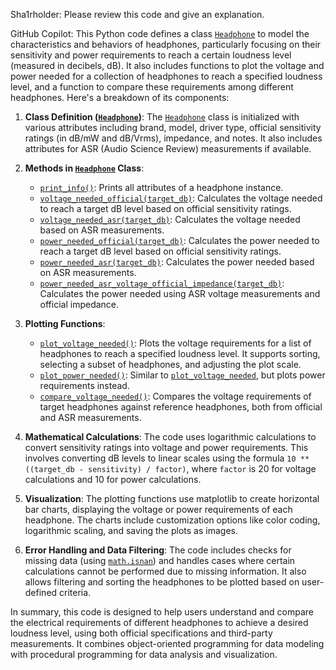 Sha1rholder: Please review this code and give an explanation.

GitHub Copilot: This Python code defines a class [`Headphone`](command:_github.copilot.openSymbolFromReferences?%5B%7B%22%24mid%22%3A1%2C%22path%22%3A%22%2Fc%3A%2FUsers%2Fsha1r%2FOneDrive%20-%20International%20Campus%2C%20Zhejiang%20University%2FOthers%2FSound-Library%2Fanalysis%20tools%2Fover-ear%20sensitivity.py%22%2C%22scheme%22%3A%22file%22%7D%2C%7B%22line%22%3A6%2C%22character%22%3A6%7D%5D "analysis tools/over-ear sensitivity.py") to model the characteristics and behaviors of headphones, particularly focusing on their sensitivity and power requirements to reach a certain loudness level (measured in decibels, dB). It also includes functions to plot the voltage and power needed for a collection of headphones to reach a specified loudness level, and a function to compare these requirements among different headphones. Here's a breakdown of its components:

1. **Class Definition ([`Headphone`](command:_github.copilot.openSymbolFromReferences?%5B%7B%22%24mid%22%3A1%2C%22path%22%3A%22%2Fc%3A%2FUsers%2Fsha1r%2FOneDrive%20-%20International%20Campus%2C%20Zhejiang%20University%2FOthers%2FSound-Library%2Fanalysis%20tools%2Fover-ear%20sensitivity.py%22%2C%22scheme%22%3A%22file%22%7D%2C%7B%22line%22%3A6%2C%22character%22%3A6%7D%5D "analysis tools/over-ear sensitivity.py"))**: The [`Headphone`](command:_github.copilot.openSymbolFromReferences?%5B%7B%22%24mid%22%3A1%2C%22path%22%3A%22%2Fc%3A%2FUsers%2Fsha1r%2FOneDrive%20-%20International%20Campus%2C%20Zhejiang%20University%2FOthers%2FSound-Library%2Fanalysis%20tools%2Fover-ear%20sensitivity.py%22%2C%22scheme%22%3A%22file%22%7D%2C%7B%22line%22%3A6%2C%22character%22%3A6%7D%5D "analysis tools/over-ear sensitivity.py") class is initialized with various attributes including brand, model, driver type, official sensitivity ratings (in dB/mW and dB/Vrms), impedance, and notes. It also includes attributes for ASR (Audio Science Review) measurements if available.

2. **Methods in [`Headphone`](command:_github.copilot.openSymbolFromReferences?%5B%7B%22%24mid%22%3A1%2C%22path%22%3A%22%2Fc%3A%2FUsers%2Fsha1r%2FOneDrive%20-%20International%20Campus%2C%20Zhejiang%20University%2FOthers%2FSound-Library%2Fanalysis%20tools%2Fover-ear%20sensitivity.py%22%2C%22scheme%22%3A%22file%22%7D%2C%7B%22line%22%3A6%2C%22character%22%3A6%7D%5D "analysis tools/over-ear sensitivity.py") Class**:
   - [`print_info()`](command:_github.copilot.openSymbolFromReferences?%5B%7B%22%24mid%22%3A1%2C%22path%22%3A%22%2Fc%3A%2FUsers%2Fsha1r%2FOneDrive%20-%20International%20Campus%2C%20Zhejiang%20University%2FOthers%2FSound-Library%2Fanalysis%20tools%2Fover-ear%20sensitivity.py%22%2C%22scheme%22%3A%22file%22%7D%2C%7B%22line%22%3A37%2C%22character%22%3A8%7D%5D "analysis tools/over-ear sensitivity.py"): Prints all attributes of a headphone instance.
   - [`voltage_needed_official(target_db)`](command:_github.copilot.openSymbolFromReferences?%5B%7B%22%24mid%22%3A1%2C%22path%22%3A%22%2Fc%3A%2FUsers%2Fsha1r%2FOneDrive%20-%20International%20Campus%2C%20Zhejiang%20University%2FOthers%2FSound-Library%2Fanalysis%20tools%2Fover-ear%20sensitivity.py%22%2C%22scheme%22%3A%22file%22%7D%2C%7B%22line%22%3A41%2C%22character%22%3A8%7D%5D "analysis tools/over-ear sensitivity.py"): Calculates the voltage needed to reach a target dB level based on official sensitivity ratings.
   - [`voltage_needed_asr(target_db)`](command:_github.copilot.openSymbolFromReferences?%5B%7B%22%24mid%22%3A1%2C%22path%22%3A%22%2Fc%3A%2FUsers%2Fsha1r%2FOneDrive%20-%20International%20Campus%2C%20Zhejiang%20University%2FOthers%2FSound-Library%2Fanalysis%20tools%2Fover-ear%20sensitivity.py%22%2C%22scheme%22%3A%22file%22%7D%2C%7B%22line%22%3A61%2C%22character%22%3A8%7D%5D "analysis tools/over-ear sensitivity.py"): Calculates the voltage needed based on ASR measurements.
   - [`power_needed_official(target_db)`](command:_github.copilot.openSymbolFromReferences?%5B%7B%22%24mid%22%3A1%2C%22path%22%3A%22%2Fc%3A%2FUsers%2Fsha1r%2FOneDrive%20-%20International%20Campus%2C%20Zhejiang%20University%2FOthers%2FSound-Library%2Fanalysis%20tools%2Fover-ear%20sensitivity.py%22%2C%22scheme%22%3A%22file%22%7D%2C%7B%22line%22%3A65%2C%22character%22%3A8%7D%5D "analysis tools/over-ear sensitivity.py"): Calculates the power needed to reach a target dB level based on official sensitivity ratings.
   - [`power_needed_asr(target_db)`](command:_github.copilot.openSymbolFromReferences?%5B%7B%22%24mid%22%3A1%2C%22path%22%3A%22%2Fc%3A%2FUsers%2Fsha1r%2FOneDrive%20-%20International%20Campus%2C%20Zhejiang%20University%2FOthers%2FSound-Library%2Fanalysis%20tools%2Fover-ear%20sensitivity.py%22%2C%22scheme%22%3A%22file%22%7D%2C%7B%22line%22%3A84%2C%22character%22%3A8%7D%5D "analysis tools/over-ear sensitivity.py"): Calculates the power needed based on ASR measurements.
   - [`power_needed_asr_voltage_official_impedance(target_db)`](command:_github.copilot.openSymbolFromReferences?%5B%7B%22%24mid%22%3A1%2C%22path%22%3A%22%2Fc%3A%2FUsers%2Fsha1r%2FOneDrive%20-%20International%20Campus%2C%20Zhejiang%20University%2FOthers%2FSound-Library%2Fanalysis%20tools%2Fover-ear%20sensitivity.py%22%2C%22scheme%22%3A%22file%22%7D%2C%7B%22line%22%3A93%2C%22character%22%3A8%7D%5D "analysis tools/over-ear sensitivity.py"): Calculates the power needed using ASR voltage measurements and official impedance.

3. **Plotting Functions**:
   - [`plot_voltage_needed()`](command:_github.copilot.openSymbolFromReferences?%5B%7B%22%24mid%22%3A1%2C%22path%22%3A%22%2Fc%3A%2FUsers%2Fsha1r%2FOneDrive%20-%20International%20Campus%2C%20Zhejiang%20University%2FOthers%2FSound-Library%2Fanalysis%20tools%2Fover-ear%20sensitivity.py%22%2C%22scheme%22%3A%22file%22%7D%2C%7B%22line%22%3A105%2C%22character%22%3A4%7D%5D "analysis tools/over-ear sensitivity.py"): Plots the voltage requirements for a list of headphones to reach a specified loudness level. It supports sorting, selecting a subset of headphones, and adjusting the plot scale.
   - [`plot_power_needed()`](command:_github.copilot.openSymbolFromReferences?%5B%7B%22%24mid%22%3A1%2C%22path%22%3A%22%2Fc%3A%2FUsers%2Fsha1r%2FOneDrive%20-%20International%20Campus%2C%20Zhejiang%20University%2FOthers%2FSound-Library%2Fanalysis%20tools%2Fover-ear%20sensitivity.py%22%2C%22scheme%22%3A%22file%22%7D%2C%7B%22line%22%3A162%2C%22character%22%3A4%7D%5D "analysis tools/over-ear sensitivity.py"): Similar to [`plot_voltage_needed`](command:_github.copilot.openSymbolFromReferences?%5B%7B%22%24mid%22%3A1%2C%22path%22%3A%22%2Fc%3A%2FUsers%2Fsha1r%2FOneDrive%20-%20International%20Campus%2C%20Zhejiang%20University%2FOthers%2FSound-Library%2Fanalysis%20tools%2Fover-ear%20sensitivity.py%22%2C%22scheme%22%3A%22file%22%7D%2C%7B%22line%22%3A105%2C%22character%22%3A4%7D%5D "analysis tools/over-ear sensitivity.py"), but plots power requirements instead.
   - [`compare_voltage_needed()`](command:_github.copilot.openSymbolFromReferences?%5B%7B%22%24mid%22%3A1%2C%22path%22%3A%22%2Fc%3A%2FUsers%2Fsha1r%2FOneDrive%20-%20International%20Campus%2C%20Zhejiang%20University%2FOthers%2FSound-Library%2Fanalysis%20tools%2Fover-ear%20sensitivity.py%22%2C%22scheme%22%3A%22file%22%7D%2C%7B%22line%22%3A234%2C%22character%22%3A4%7D%5D "analysis tools/over-ear sensitivity.py"): Compares the voltage requirements of target headphones against reference headphones, both from official and ASR measurements.

4. **Mathematical Calculations**: The code uses logarithmic calculations to convert sensitivity ratings into voltage and power requirements. This involves converting dB levels to linear scales using the formula `10 ** ((target_db - sensitivity) / factor)`, where `factor` is 20 for voltage calculations and 10 for power calculations.

5. **Visualization**: The plotting functions use matplotlib to create horizontal bar charts, displaying the voltage or power requirements of each headphone. The charts include customization options like color coding, logarithmic scaling, and saving the plots as images.

6. **Error Handling and Data Filtering**: The code includes checks for missing data (using [`math.isnan`](command:_github.copilot.openSymbolFromReferences?%5B%7B%22%24mid%22%3A1%2C%22path%22%3A%22%2Fc%3A%2FUsers%2Fsha1r%2F.vscode%2Fextensions%2Fms-python.vscode-pylance-2024.6.1%2Fdist%2Ftypeshed-fallback%2Fstdlib%2Fmath.pyi%22%2C%22scheme%22%3A%22file%22%7D%2C%7B%22line%22%3A0%2C%22character%22%3A0%7D%5D "../../../.vscode/extensions/ms-python.vscode-pylance-2024.6.1/dist/typeshed-fallback/stdlib/math.pyi")) and handles cases where certain calculations cannot be performed due to missing information. It also allows filtering and sorting the headphones to be plotted based on user-defined criteria.

In summary, this code is designed to help users understand and compare the electrical requirements of different headphones to achieve a desired loudness level, using both official specifications and third-party measurements. It combines object-oriented programming for data modeling with procedural programming for data analysis and visualization.